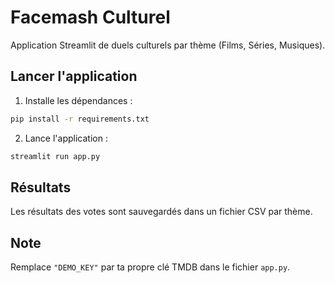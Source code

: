 # Facemash Culturel

Application Streamlit de duels culturels par thème (Films, Séries, Musiques).

## Lancer l'application

1. Installe les dépendances :
```bash
pip install -r requirements.txt
```

2. Lance l'application :
```bash
streamlit run app.py
```

## Résultats
Les résultats des votes sont sauvegardés dans un fichier CSV par thème.

## Note
Remplace `"DEMO_KEY"` par ta propre clé TMDB dans le fichier `app.py`.